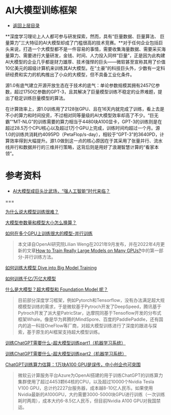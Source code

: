 # AI大模型训练框架


* [返回上层目录](../machine-learning-framework.md)

**深度学习理论上人人都可参与研发探索，然而，具有“巨量数据、巨量算法、 巨量算力”三大特征的AI大模型却成了门槛很高的技术竞赛。**对于任何企业包括巨头来说，打造一个大模型都不是一件容易的事情，需要收集海量数据、需要采买海量算力、需要进行大量研发，金钱、时间、人力投入同样“巨量”，正是因为此构建AI大模型的企业几乎都是财力雄厚、技术强悍的巨头——微软甚至宣称其用了价值10亿美元的超级计算机来训练其AI大模型。在“土豪”的科技巨头外，少数有一定科研经费和实力的机构推出了小众的大模型，但不具备工业化条件。

源1.0有底气建立开源开放生态在于技术的底气：单论参数规模其拥有2457亿参数，超过1750亿参数的GPT-3，且其解决了巨量模型训练不稳定的业界难题，提出了稳定训练巨量模型的算法。

在计算效率上，源1.0训练用了2128张GPU、且在16天内就完成了训练，看上去是不小的算力和时间投资，不过相对同等量级的AI大模型效率却高了不少。“巨无霸”“MT-NLG”的训练需要的算力相当于4480块A100显卡，GPT-3的训练则是在超过28.5万个CPU核心以及超过1万个GPU上完成，训练时间均超过一个月。源1.0的训练共消耗约4095PD（PetaFlop/s-day），相较于“GPT-3”的3640PD，计算效率得到大幅提升。源1.0做到这一点的核心原因在于其采用了张量并行、流水线并行和数据并行的三维并行策略，这背后则是用好了浪潮智慧计算的“看家本领”。

# 参考资料

* [AI大模型成巨头比武场，“强人工智能”时代来临？](https://zhuanlan.zhihu.com/p/426482407)

===

[为什么说大模型训练很难？](https://www.zhihu.com/question/498271491)

[大模型参数量和模型大小怎么换算？](https://www.zhihu.com/question/589705235)

[如何在多个GPU上训练很大的模型-并行训练](https://zhuanlan.zhihu.com/p/536304655)

> 本文译自OpenAI研究院Lilian Weng在2021年9月发布，并在2022年4月更新的文章[How to Train Really Large Models on Many GPUs?](https://lilianweng.github.io/posts/2021-09-25-train-large/)中的第一部分-并行训练方法。

[如何训练大模型 Dive into Big Model Training](https://zhuanlan.zhihu.com/p/546215261)

[如何训练千亿/万亿大模型](https://zhuanlan.zhihu.com/p/542596233)



[什么是大模型？超大模型和 Foundation Model 呢？](https://www.zhihu.com/question/498275802/answer/2221187242)

>  目前部分深度学习框架，例如Pytorch和Tensorflow，没有办法满足超大规模模型训练的需求，于是微软基于Pytroch开发了DeepSpeed，腾讯基于Pytroch开发了派大星PatricStar，达摩院同基于Tensoflow开发的分布式框架Whale。像是华为昇腾的MindSpore、百度的PaddlePaddle，还有国内的追一科技OneFlow等厂商，对超大模型训练进行了深度的跟进与探索，基于原生的AI框架支持超大模型训练。



[训练ChatGPT需要什么-超大模型训练part1（机器学习系统）](https://zhuanlan.zhihu.com/p/599688923)

[训练ChatGPT需要什么-超大模型训练part2（机器学习系统）](https://zhuanlan.zhihu.com/p/599695149)



[ChatGPT训练算力估算：1万块A100 GPU是误传，中小创企也可突围](https://zhuanlan.zhihu.com/p/606930232)

> 微软云计算服务平台Azure为OpenAI搭建的用于训练ChatGPT的训练算力集群使用了超过4453颗64核的CPU，以及超过10000个Nvidia Tesla V100 GPU，总计约2227台服务器，成本越8-10亿人民币。如果使用Nvidia最新的A100GPU，大约需要3000-5000块GPU进行训练（一次训练耗时两周），成本大约6-8.5亿人民币，但目前Nvidia A100 GPU对我国禁运。


